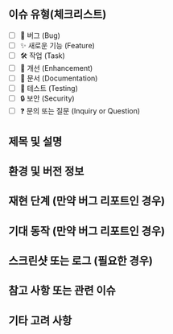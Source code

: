 ## 이슈 유형(체크리스트)

<!--- 해당되는 박스에 'x'를 입력해주세요. -->

- [ ] 🐞 버그 (Bug)
- [ ] ✨️ 새로운 기능 (Feature)
- [ ] 🛠️ 작업 (Task)
- [ ] 🚀 개선 (Enhancement)
- [ ] 📝 문서 (Documentation)
- [ ] 🧪 테스트 (Testing)
- [ ] 🔒️ 보안 (Security)
- [ ] ❓️ 문의 또는 질문 (Inquiry or Question)

## 제목 및 설명

<!--- 제목은 간결하면서도 명확해야 합니다. 어떤 변경이 이루어졌는지를 요약적으로 나타내야 합니다. -->
<!--- 설명은 변경 내용, 그리고 왜 해당 변경이 필요한지에 대한 내용을 자세히 기술해야 합니다. -->

## 환경 및 버전 정보

<!--- 버그 리포트의 경우, 문제가 발생한 환경과 소프트웨어 버전 정보를 명시합니다. -->

## 재현 단계 (만약 버그 리포트인 경우)

<!--- 버그의 재현 단계를 명시하여 다른 팀원들이 문제를 더 쉽게 이해하고 재현할 수 있도록 합니다. -->

## 기대 동작 (만약 버그 리포트인 경우)

<!--- 사용자가 어떤 동작을 기대했었고, 실제로 어떻게 동작해야 했는지를 명시합니다. -->

## 스크린샷 또는 로그 (필요한 경우)

<!--- 문제를 더 잘 이해하기 위해 스크린샷이나 에러 로그와 같은 추가 자료를 첨부할 수 있습니다. -->

## 참고 사항 또는 관련 이슈

<!--- 해당 이슈와 관련이 있는 다른 이슈나 참고 사항을 명시합니다. -->

## 기타 고려 사항

<!--- 특정 설정이나 환경에 따라 발생하는 문제 등을 고려하여 필요한 추가 정보를 추가할 수 있습니다. -->

